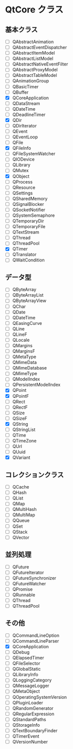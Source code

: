 # QtCore クラス

## 基本クラス
- [ ] QAbstractAnimation
- [ ] QAbstractEventDispatcher
- [ ] QAbstractItemModel
- [ ] QAbstractListModel
- [ ] QAbstractNativeEventFilter
- [ ] QAbstractProxyModel
- [ ] QAbstractTableModel
- [ ] QAnimationGroup
- [ ] QBasicTimer
- [ ] QBuffer
- [x] QCoreApplication
- [ ] QDataStream
- [ ] QDateTime
- [ ] QDeadlineTimer
- [x] QDir
- [ ] QDirIterator
- [ ] QEvent
- [ ] QEventLoop
- [ ] QFile
- [x] QFileInfo
- [ ] QFileSystemWatcher
- [ ] QIODevice
- [ ] QLibrary
- [ ] QMutex
- [x] QObject
- [ ] QProcess
- [ ] QResource
- [ ] QSettings
- [ ] QSharedMemory
- [ ] QSignalBlocker
- [ ] QSocketNotifier
- [ ] QSystemSemaphore
- [ ] QTemporaryDir
- [ ] QTemporaryFile
- [ ] QTextStream
- [ ] QThread
- [ ] QThreadPool
- [x] QTimer
- [ ] QTranslator
- [ ] QWaitCondition

## データ型
- [ ] QByteArray
- [ ] QByteArrayList
- [ ] QByteArrayView
- [ ] QChar
- [ ] QDate
- [ ] QDateTime
- [ ] QEasingCurve
- [ ] QLine
- [ ] QLineF
- [ ] QLocale
- [ ] QMargins
- [ ] QMarginsF
- [ ] QMetaType
- [ ] QMimeData
- [ ] QMimeDatabase
- [ ] QMimeType
- [ ] QModelIndex
- [ ] QPersistentModelIndex
- [x] QPoint
- [x] QPointF
- [ ] QRect
- [ ] QRectF
- [ ] QSize
- [ ] QSizeF
- [x] QString
- [ ] QStringList
- [ ] QTime
- [ ] QTimeZone
- [ ] QUrl
- [ ] QUuid
- [x] QVariant

## コレクションクラス
- [ ] QCache
- [ ] QHash
- [ ] QList
- [ ] QMap
- [ ] QMultiHash
- [ ] QMultiMap
- [ ] QQueue
- [ ] QSet
- [ ] QStack
- [ ] QVector

## 並列処理
- [ ] QFuture
- [ ] QFutureIterator
- [ ] QFutureSynchronizer
- [ ] QFutureWatcher
- [ ] QPromise
- [ ] QRunnable
- [ ] QThread
- [ ] QThreadPool

## その他
- [ ] QCommandLineOption
- [ ] QCommandLineParser
- [x] QCoreApplication
- [ ] QDebug
- [ ] QElapsedTimer
- [ ] QFileSelector
- [ ] QGlobalStatic
- [ ] QLibraryInfo
- [ ] QLoggingCategory
- [ ] QMessageLogger
- [ ] QMetaObject
- [ ] QOperatingSystemVersion
- [ ] QPluginLoader
- [ ] QRandomGenerator
- [ ] QRegularExpression
- [ ] QStandardPaths
- [ ] QStorageInfo
- [ ] QTextBoundaryFinder
- [ ] QTimerEvent
- [ ] QVersionNumber
